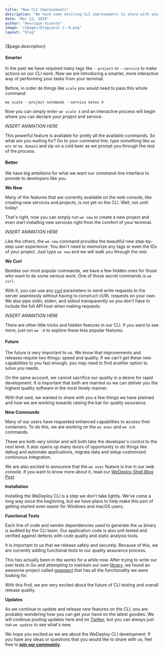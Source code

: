 ```yaml
---
title: "New CLI Improvements"
description: "We have some exciting CLI improvements to share with you, as well as a look into the future of our interface."
date: "Mar 12, 2018"
author: "Henrique Vicente"
image: "/images/blog/post-1--0.png"
layout: "blog"
---
```


<article>

{$page.description}

#### Smarter

In the past we have required many tags like `--project` or `--service` to make actions on our CLI work. Now we are introducing a smarter, more interactive way of performing your tasks from your terminal.

Before, in order do things like `scale` you would need to pass this whole command:

```
we scale --project notebook --service notes 4
```

Now you can simply enter `we scale 4` and an interactive process will begin where you can declare your project and service.

_INSERT ANIMATION HERE_

This powerful feature is available for pretty all the available commands. So what are you waiting for? Go to your command line, type something like `we env` or `we domain` and sip on a cold beer as we prompt you through the rest of the process. 

#### Better

We have big ambitions for what we want our command-line interface to provide to developers like you.

**We New**

Many of the features that are currently available on the web console, like creating new services and projects, is not yet on the CLI. Well, not until today! 

That's right, now you can simply run `we new` to create a new project and even start installing new services right from the comfort of your terminal.

_INSERT ANIMATION HERE_

Like the others, the `we new` command provides the beautiful new step-by-step user experience. You don't need to memorize any tags or even the IDs of your project. Just type `we new` and we will walk you through the rest.

**We Curl**

Besides our most popular commands, we have a few hidden ones for those who want to do some serious work. One of those secret commands is `we curl`.

With it, you can use any [curl](https://curl.haxx.se) parameters to send write requests to the server seamlessly without having to construct cURL requests on your own. We also pipe stdin, stderr, and stdout transparently so you don't have to include the full API host when making requests.

_INSERT ANIMATION HERE_

There are other little tricks and hidden features in our CLI. If you want to see more, just run `we -H` to explore these less popular features.

#### Future

The future is very important to us. We know that improvements and releases require two things: speed and quality. If we can't get these new capabilities to you fast enough, you may need to find another option to solve you needs. 

On the same account, we cannot sacrifice our quality in a desire for rapid development. It is important that both are married so we can deliver you the highest quality software in the most timely manner.

With that said, we wanted to share with you a few things we have planned and how we are working towards raising the bar for quality assurance.

**New Commands**

Many of our users have requested enhanced capabilities to access their containers. To do this, we are working on the `we exec` and `we ssh` commands.

These are both very similar and will both take the developer's control to the next level. It also opens up many doors of opportunity to do things like debug and automate applications, migrate data and setup customized continuous integration.

We are also excited to announce that the `we exec` feature is live in our web console. If you want to know more about it, read our [WeDeploy Shell Blog Post](/blog/introducing-wedeploy-shell/).

**Installation**

Installing the WeDeploy CLI is a step we don't take lightly. We've come a long way since the beginning, but we have plans to help make this part of getting started even easier for Windows and macOS users.

**Functional Tests**

Each line of code and vendor dependencies used to generate the `we` binary is audited by the CLI team. Our application code is also unit tested and verified against defects with code quality and static analysis tools. 

It is important to us that we release safely and securely. Because of this, we are currently adding functional tests to our quality assurance process.

This has actually been in the works for a while now. After trying to write our own tests in Go and attempting to maintain our own [library](), we found an awesome project called [goexpect](https://github.com/google/goexpect) that has all the functionality we were looking for. 

With this find, we are very excited about the future of CLI testing and overall release quality.

**Updates**

As we continue to update and release new features on the CLI, you are probably wondering how you can get your hand on the latest goodies. We will continue posting updates here and on [Twitter](https://twitter.com/wedeploy), but you can always just run `we update` to see what's new.

We hope you excited as we are about the WeDeploy CLI development. If you have any ideas or questions that you would like to share with us, feel free to **[join our community](https://chat.wedeploy.com/)**.

</article>
